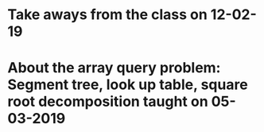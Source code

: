 # Take aways from the class on 12-02-19
# About the array query problem: Segment tree, look up table, square root decomposition taught on 05-03-2019
